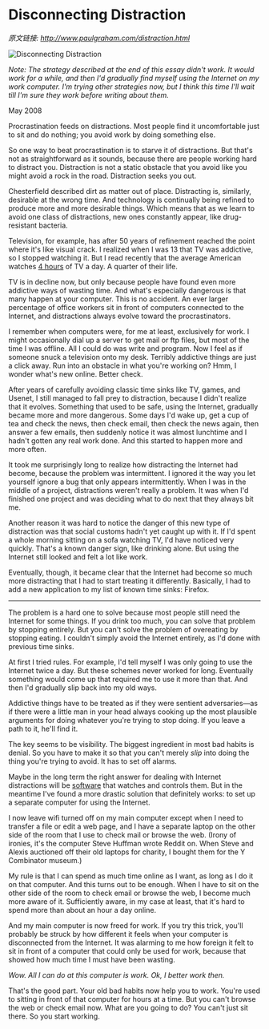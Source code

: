 # Disconnecting Distraction

_原文链接: <http://www.paulgraham.com/distraction.html>_

![Disconnecting Distraction](https://s.turbifycdn.com/aah/paulgraham/disconnecting-distraction-2.gif)  
  
_Note: The strategy described at the end of this essay didn't work. It would work for a while, and then I'd gradually find myself using the Internet on my work computer. I'm trying other strategies now, but I think this time I'll wait till I'm sure they work before writing about them._  
  
May 2008  
  
Procrastination feeds on distractions. Most people find it uncomfortable just to sit and do nothing; you avoid work by doing something else.  
  
So one way to beat procrastination is to starve it of distractions. But that's not as straightforward as it sounds, because there are people working hard to distract you. Distraction is not a static obstacle that you avoid like you might avoid a rock in the road. Distraction seeks you out.  
  
Chesterfield described dirt as matter out of place. Distracting is, similarly, desirable at the wrong time. And technology is continually being refined to produce more and more desirable things. Which means that as we learn to avoid one class of distractions, new ones constantly appear, like drug-resistant bacteria.  
  
Television, for example, has after 50 years of refinement reached the point where it's like visual crack. I realized when I was 13 that TV was addictive, so I stopped watching it. But I read recently that the average American watches [4 hours](http://www.forbes.com/forbes/2003/0929/076.html) of TV a day. A quarter of their life.  
  
TV is in decline now, but only because people have found even more addictive ways of wasting time. And what's especially dangerous is that many happen at your computer. This is no accident. An ever larger percentage of office workers sit in front of computers connected to the Internet, and distractions always evolve toward the procrastinators.  
  
I remember when computers were, for me at least, exclusively for work. I might occasionally dial up a server to get mail or ftp files, but most of the time I was offline. All I could do was write and program. Now I feel as if someone snuck a television onto my desk. Terribly addictive things are just a click away. Run into an obstacle in what you're working on? Hmm, I wonder what's new online. Better check.  
  
After years of carefully avoiding classic time sinks like TV, games, and Usenet, I still managed to fall prey to distraction, because I didn't realize that it evolves. Something that used to be safe, using the Internet, gradually became more and more dangerous. Some days I'd wake up, get a cup of tea and check the news, then check email, then check the news again, then answer a few emails, then suddenly notice it was almost lunchtime and I hadn't gotten any real work done. And this started to happen more and more often.  
  
It took me surprisingly long to realize how distracting the Internet had become, because the problem was intermittent. I ignored it the way you let yourself ignore a bug that only appears intermittently. When I was in the middle of a project, distractions weren't really a problem. It was when I'd finished one project and was deciding what to do next that they always bit me.  
  
Another reason it was hard to notice the danger of this new type of distraction was that social customs hadn't yet caught up with it. If I'd spent a whole morning sitting on a sofa watching TV, I'd have noticed very quickly. That's a known danger sign, like drinking alone. But using the Internet still looked and felt a lot like work.  
  
Eventually, though, it became clear that the Internet had become so much more distracting that I had to start treating it differently. Basically, I had to add a new application to my list of known time sinks: Firefox.  
  
* * *  
  
The problem is a hard one to solve because most people still need the Internet for some things. If you drink too much, you can solve that problem by stopping entirely. But you can't solve the problem of overeating by stopping eating. I couldn't simply avoid the Internet entirely, as I'd done with previous time sinks.  
  
At first I tried rules. For example, I'd tell myself I was only going to use the Internet twice a day. But these schemes never worked for long. Eventually something would come up that required me to use it more than that. And then I'd gradually slip back into my old ways.  
  
Addictive things have to be treated as if they were sentient adversaries—as if there were a little man in your head always cooking up the most plausible arguments for doing whatever you're trying to stop doing. If you leave a path to it, he'll find it.  
  
The key seems to be visibility. The biggest ingredient in most bad habits is denial. So you have to make it so that you can't merely _slip_ into doing the thing you're trying to avoid. It has to set off alarms.  
  
Maybe in the long term the right answer for dealing with Internet distractions will be [software](http://rescuetime.com) that watches and controls them. But in the meantime I've found a more drastic solution that definitely works: to set up a separate computer for using the Internet.  
  
I now leave wifi turned off on my main computer except when I need to transfer a file or edit a web page, and I have a separate laptop on the other side of the room that I use to check mail or browse the web. (Irony of ironies, it's the computer Steve Huffman wrote Reddit on. When Steve and Alexis auctioned off their old laptops for charity, I bought them for the Y Combinator museum.)  
  
My rule is that I can spend as much time online as I want, as long as I do it on that computer. And this turns out to be enough. When I have to sit on the other side of the room to check email or browse the web, I become much more aware of it. Sufficiently aware, in my case at least, that it's hard to spend more than about an hour a day online.  
  
And my main computer is now freed for work. If you try this trick, you'll probably be struck by how different it feels when your computer is disconnected from the Internet. It was alarming to me how foreign it felt to sit in front of a computer that could only be used for work, because that showed how much time I must have been wasting.  
  
_Wow. All I can do at this computer is work. Ok, I better work then._  
  
That's the good part. Your old bad habits now help you to work. You're used to sitting in front of that computer for hours at a time. But you can't browse the web or check email now. What are you going to do? You can't just sit there. So you start working.  
  

